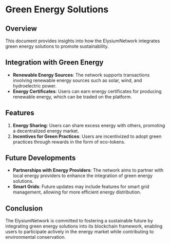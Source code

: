 # Green Energy Solutions

## Overview
This document provides insights into how the ElysiumNetwork integrates green energy solutions to promote sustainability.

## Integration with Green Energy
- **Renewable Energy Sources**: The network supports transactions involving renewable energy sources such as solar, wind, and hydroelectric power.
- **Energy Certificates**: Users can earn energy certificates for producing renewable energy, which can be traded on the platform.

## Features
1. **Energy Sharing**: Users can share excess energy with others, promoting a decentralized energy market.
2. **Incentives for Green Practices**: Users are incentivized to adopt green practices through rewards in the form of eco-tokens.

## Future Developments
- **Partnerships with Energy Providers**: The network aims to partner with local energy providers to enhance the integration of green energy solutions.
- **Smart Grids**: Future updates may include features for smart grid management, allowing for more efficient energy distribution.

## Conclusion
The ElysiumNetwork is committed to fostering a sustainable future by integrating green energy solutions into its blockchain framework, enabling users to participate actively in the energy market while contributing to environmental conservation.
